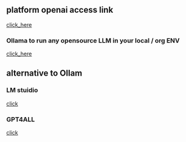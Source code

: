 ## platform openai access link 

[click_here](https://platform.openai.com/docs/overview)

### Ollama to run any opensource LLM in your local / org ENV 

[click_here](https://github.com/ollama/ollama)

## alternative to Ollam 

### LM stuidio 

[click](https://lmstudio.ai/)

### GPT4ALL

[click](https://www.nomic.ai/gpt4all)


